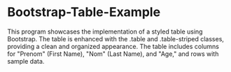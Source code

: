 # Bootstrap-Table-Example
This program showcases the implementation of a styled table using Bootstrap. The table is enhanced with the .table and .table-striped classes, providing a clean and organized appearance. The table includes columns for "Prenom" (First Name), "Nom" (Last Name), and "Age," and rows with sample data.
